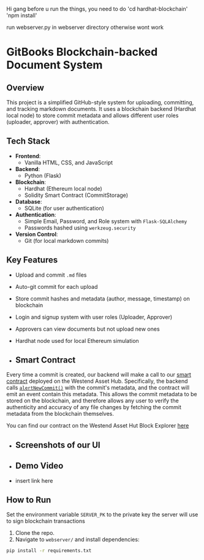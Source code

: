 Hi gang
before u run the things, you need to do
'cd hardhat-blockchain'
'npm install'

run webserver.py in webserver directory otherwise wont work


# GitBooks Blockchain-backed Document System

## Overview
This project is a simplified GitHub-style system for uploading, committing, and tracking markdown documents. 
It uses a blockchain backend (Hardhat local node) to store commit metadata and allows different user roles 
(uploader, approver) with authentication.

## Tech Stack

- **Frontend**: 
  - Vanilla HTML, CSS, and JavaScript
- **Backend**: 
  - Python (Flask)
- **Blockchain**: 
  - Hardhat (Ethereum local node)
  - Solidity Smart Contract (CommitStorage)
- **Database**:
  - SQLite (for user authentication)
- **Authentication**:
  - Simple Email, Password, and Role system with `Flask-SQLAlchemy`
  - Passwords hashed using `werkzeug.security`
- **Version Control**:
  - Git (for local markdown commits)

## Key Features

- Upload and commit `.md` files
- Auto-git commit for each upload
- Store commit hashes and metadata (author, message, timestamp) on blockchain
- Login and signup system with user roles (Uploader, Approver)
- Approvers can view documents but not upload new ones
- Hardhat node used for local Ethereum simulation

- ## Smart Contract

Every time a commit is created, our backend will make a call to our [smart contract](./hardhat-blockchain/contracts/CommitStorage.sol) deployed on the Westend Asset Hub. Specifically, the backend calls [`alertNewCommit()`](./hardhat-blockchain/contracts/CommitStorage.sol#L7) with the commit's metadata, and the contract will emit an event contain this metadata. This allows the commit metadata to be stored on the blockchain, and therefore allows any user to verify the authenticity and accuracy of any file changes by fetching the commit metadata from the blockchain themselves.

You can find our contract on the Westend Asset Hut Block Explorer [here](https://blockscout-asset-hub.parity-chains-scw.parity.io/address/0x031a0698CCcB123504d0320b5edC01128529901A)

- ## Screenshots of our UI

- ## Demo Video

- insert link here

## How to Run

Set the environment variable `SERVER_PK` to the private key the server will use to sign blockchain transactions

1. Clone the repo.
2. Navigate to `webserver/` and install dependencies:

```bash
pip install -r requirements.txt
